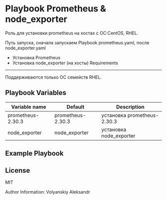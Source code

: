 Playbook Prometheus & node_exporter
=========

Роль для установки prometheus на хостах с ОС:CentOS, RHEL.

Путь запуска, сначала запускаем Playbook prometheus.yaml, после node_exporter.yaml

* Установка Prometheus
* Установка node_exporter (на хосты)
Requirements
------------

Поддерживаются только ОС семейств RHEL.

Playbook Variables
--------------

| Variable name | Default | Description |
|-----------------------|----------|-------------------------|
| prometheus-2.30.3 | prometheus-2.30.3 | установка prometheus-2.30.3 |
| node_exporter | node_exporter | установка node_exporter |


Example Playbook
----------------


License
-------

MIT

Author Information: Volyanskiy Aleksandr

